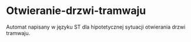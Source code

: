 # Otwieranie-drzwi-tramwaju
Automat napisany w języku ST dla hipotetycznej sytuacji otwierania drzwi tramwaju.

